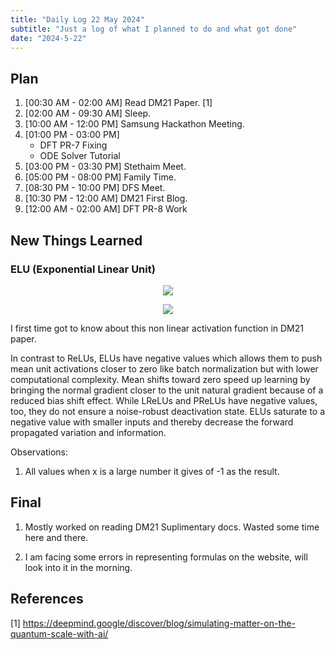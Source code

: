 ```yaml
---
title: "Daily Log 22 May 2024"
subtitle: "Just a log of what I planned to do and what got done"
date: "2024-5-22"
---
```


## Plan

1. [00:30 AM - 02:00 AM] Read DM21 Paper. [1]
2. [02:00 AM - 09:30 AM] Sleep.
3. [10:00 AM - 12:00 PM] Samsung Hackathon Meeting.
4. [01:00 PM - 03:00 PM]
    - DFT PR-7 Fixing
    - ODE Solver Tutorial
5. [03:00 PM - 03:30 PM] Stethaim Meet.
5. [05:00 PM - 08:00 PM] Family Time.
6. [08:30 PM - 10:00 PM] DFS Meet.
7. [10:30 PM - 12:00 AM] DM21 First Blog.
8. [12:00 AM - 02:00 AM] DFT PR-8 Work

## New Things Learned

### ELU (Exponential Linear Unit)

<p align="center">
  <img src="https://latex.codecogs.com/svg.image?\
    f(x)= 
\begin{cases}
    x & \text{if } x > 0 \\
    \alpha(e^{x} - 1) & \text{if } x \leq 0
\end{cases}
\newline"/>
</p>

<p align="center">
  <img src="https://latex.codecogs.com/svg.image?\
  sin(x)"/>
</p>

I first time got to know about this non linear activation function in DM21 paper.

In contrast to ReLUs, ELUs have negative values which allows them to push mean unit activations closer to zero like batch normalization but with lower computational complexity. Mean shifts toward zero speed up learning by bringing the normal gradient closer to the unit natural gradient because of a reduced bias shift effect. While LReLUs and PReLUs have negative values, too, they do not ensure a noise-robust deactivation state. ELUs saturate to a negative value with smaller inputs and thereby decrease the forward propagated variation and information.

Observations:
1. All values when x is a large number it gives of -1 as the result.

## Final
1. Mostly worked on reading DM21 Suplimentary docs. Wasted some time here and there.

2. I am facing some errors in representing formulas on the website, will look into it in the morning.

## References

[1] https://deepmind.google/discover/blog/simulating-matter-on-the-quantum-scale-with-ai/
